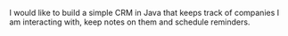 I would like to build a simple CRM in Java that keeps track of companies I am interacting with, keep notes on them and schedule reminders.